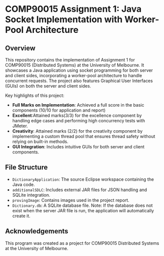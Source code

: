# COMP90015 Assignment 1: Java Socket Implementation with Worker-Pool Architecture

## Overview

This repository contains the implementation of Assignment 1 for COMP90015 (Distributed Systems) at the University of Melbourne. It showcases a Java application using socket programming for both server and client sides, incorporating a worker-pool architecture to handle concurrent requests. The project also features Graphical User Interfaces (GUIs) on both the server and client sides.

Key highlights of this project:
- **Full Marks on Implementation**: Achieved a full score in the basic components (10/10 for application and report)
- **Excellent**:Attained marks(3/3) for the excellence component by handling edge cases and performing high concurrency tests with JMeter.
- **Creativity**: Attained marks (2/2) for the creativity component by implementing a custom thread pool that ensures thread safety without relying on built-in methods.
- **GUI Integration**: Includes intuitive GUIs for both server and client components.

## File Structure

- `DictionaryApplication`: The source Eclipse workspace containing the Java code.
- `additionalSDLC`: Includes external JAR files for JSON handling and SQLite integration.
- `provingImage`: Contains images used in the project report.
- `Dictionary.db`: A SQLite database file. Note: If the database does not exist when the server JAR file is run, the application will automatically create it.

## Acknowledgements

This program was created as a project for COMP90015 Distributed Systems at the University of Melbourne.
